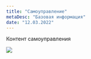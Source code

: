 ```yaml
---
title: "Самоуправление"
metaDesc: "Базовая информация"
date: "12.03.2022"
---
```


Контент самоуправления

![](https://github.com/plasmoapp/plasmo-rp-wiki/blob/main/assets/features/nonrp.png?raw=true)
